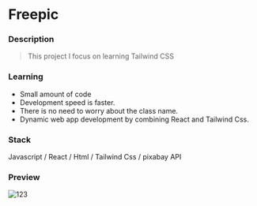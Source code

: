 # Freepic

### Description

> This project I focus on learning Tailwind CSS

### Learning

- Small amount of code
- Development speed is faster.
- There is no need to worry about the class name.
- Dynamic web app development by combining React and Tailwind Css.

### Stack

Javascript / React / Html / Tailwind Css / pixabay API

### Preview

![123](https://user-images.githubusercontent.com/47516835/83502972-594b2700-a4fd-11ea-8f7b-49e945199879.gif)
